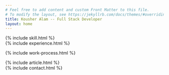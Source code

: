```yaml
---
# Feel free to add content and custom Front Matter to this file.
# To modify the layout, see https://jekyllrb.com/docs/themes/#overriding-theme-defaults
title: Kousher Alam -- Full Stack Developer
layout: home
---
```

<div class="skills-container"  id="skills">
    {% include skill.html %}
</div>
<div class="experience-container" id="experience">
    {% include experience.html %}
</div>


{% include work-process.html %}



<div class="article-container" id="article">
    {% include article.html %}
</div>


<div class="contact-form-container" id="contact">
    {% include contact.html %}
</div>

